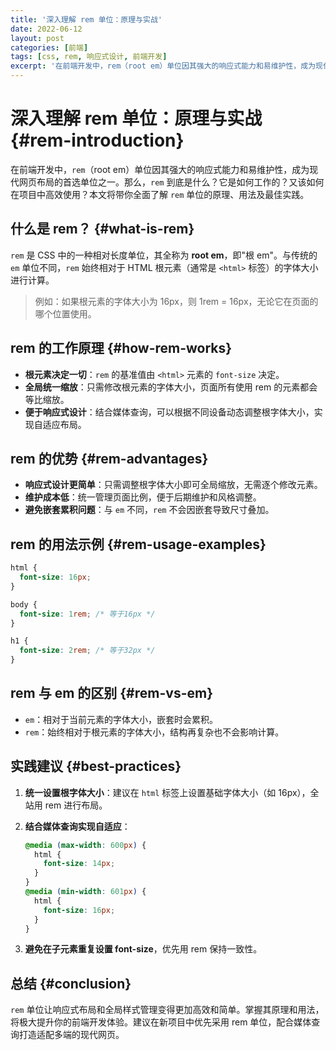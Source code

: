 ```yaml
---
title: '深入理解 rem 单位：原理与实战'
date: 2022-06-12
layout: post
categories: [前端]
tags: [css, rem, 响应式设计, 前端开发]
excerpt: '在前端开发中，rem（root em）单位因其强大的响应式能力和易维护性，成为现代网页布局的首选单位之一。本文将带你全面了解 rem 单位的原理、用法及最佳实践，掌握响应式设计的核心技巧。'
---
```


# 深入理解 rem 单位：原理与实战 {#rem-introduction}

在前端开发中，`rem`（root em）单位因其强大的响应式能力和易维护性，成为现代网页布局的首选单位之一。那么，`rem` 到底是什么？它是如何工作的？又该如何在项目中高效使用？本文将带你全面了解 `rem` 单位的原理、用法及最佳实践。

## 什么是 rem？ {#what-is-rem}

`rem` 是 CSS 中的一种相对长度单位，其全称为 **root em**，即"根 em"。与传统的 `em` 单位不同，`rem` 始终相对于 HTML 根元素（通常是 `<html>` 标签）的字体大小进行计算。

> 例如：如果根元素的字体大小为 16px，则 1rem = 16px，无论它在页面的哪个位置使用。

## rem 的工作原理 {#how-rem-works}

- **根元素决定一切**：`rem` 的基准值由 `<html>` 元素的 `font-size` 决定。
- **全局统一缩放**：只需修改根元素的字体大小，页面所有使用 rem 的元素都会等比缩放。
- **便于响应式设计**：结合媒体查询，可以根据不同设备动态调整根字体大小，实现自适应布局。

## rem 的优势 {#rem-advantages}

- **响应式设计更简单**：只需调整根字体大小即可全局缩放，无需逐个修改元素。
- **维护成本低**：统一管理页面比例，便于后期维护和风格调整。
- **避免嵌套累积问题**：与 `em` 不同，`rem` 不会因嵌套导致尺寸叠加。

## rem 的用法示例 {#rem-usage-examples}

```css
html {
  font-size: 16px;
}

body {
  font-size: 1rem; /* 等于16px */
}

h1 {
  font-size: 2rem; /* 等于32px */
}
```

## rem 与 em 的区别 {#rem-vs-em}

- `em`：相对于当前元素的字体大小，嵌套时会累积。
- `rem`：始终相对于根元素的字体大小，结构再复杂也不会影响计算。

## 实践建议 {#best-practices}

1. **统一设置根字体大小**：建议在 `html` 标签上设置基础字体大小（如 16px），全站用 rem 进行布局。
2. **结合媒体查询实现自适应**：

   ```css
   @media (max-width: 600px) {
     html {
       font-size: 14px;
     }
   }
   @media (min-width: 601px) {
     html {
       font-size: 16px;
     }
   }
   ```

3. **避免在子元素重复设置 font-size**，优先用 rem 保持一致性。

## 总结 {#conclusion}

`rem` 单位让响应式布局和全局样式管理变得更加高效和简单。掌握其原理和用法，将极大提升你的前端开发体验。建议在新项目中优先采用 rem 单位，配合媒体查询打造适配多端的现代网页。 